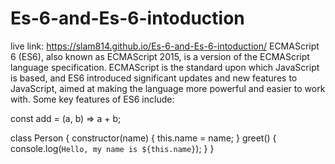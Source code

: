 ﻿# Es-6-and-Es-6-intoduction
 live link: https://slam814.github.io/Es-6-and-Es-6-intoduction/
ECMAScript 6 (ES6), also known as ECMAScript 2015, is a version of the ECMAScript language specification. ECMAScript is the standard upon which JavaScript is based, and ES6 introduced significant updates and new features to JavaScript, aimed at making the language more powerful and easier to work with. Some key features of ES6 include:

const add = (a, b) => a + b;



class Person {
  constructor(name) {
    this.name = name;
  }
  greet() {
    console.log(`Hello, my name is ${this.name}`);
  }
}
